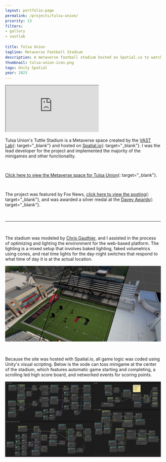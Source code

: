 ```yaml
---
layout: portfolio-page
permalink: /projects/tulsa-union/
priority: 13
filters:
- gallery
- vastlab

title: Tulsa Union
tagline: Metaverse Football Stadium
description: A metaverse football stadium hosted on Spatial.io to watch football games and play minigames.
thumbnail: tulsa-union-icon.png
tags: Unity Spatial
year: 2023
---
```


<iframe class="full aspect16-9" src="https://www.youtube.com/embed/sDWqWFVe_N8?autoplay=1&mute=1&loop=1&list=PLRNKKzTiLuHR3Q5TOn7e0LvNBLOGiivCd" allowfullscreen></iframe>

Tulsa Union's Tuttle Stadium is a Metaverse space created by the [VAST Lab]({{site.url}}/vast-lab/){: target="_blank"} and hosted on [Spatial.io](https://www.spatial.io/){: target="_blank"}. I was the lead developer for the project and implemented the majority of the minigames and other functionality. 

<br>

[Click here to view the Metaverse space for Tulsa Union](https://www.spatial.io/s/Tulsa-Unions-Tuttle-Stadium-64bac1f432b4ffa68becfcc9?share=6279006230809640245){: target="_blank"}.

<br>

The project was featured by Fox News, [click here to view the posting](https://www.fox23.com/news/union-hs-partners-with-university-of-texas-combines-football-and-the-metaverse/article_439dec42-4dd5-11ee-bcc3-236144879db4.html){: target="_blank"}, and was awarded a silver medal at the [Davey Awards](https://daveyawards.com/winners-area/gallery/list/?search=relevantvr&event=1066&award=2){: target="_blank"}.

<br>
<hr>
<br>

The stadium was modeled by [Chris Gauthier](https://www.artstation.com/chrisgauthier), and I assisted in the process of optimizing and lighting the environment for the web-based platform. The lighting is a mixed setup that involves baked lighting, faked volumetrics using cones, and real time lights for the day-night switches that respond to what time of day it is at the actual location.

![](stadium-environment.png)

<br>

Because the site was hosted with Spatial.io, all game logic was coded using Unity's visual scripting. Below is the sode can toss minigame at the center of the stadium, which features automatic game starting and completing, a scrolling led high score board, and networked events for scoring points.

![](game-manager-script.png)
